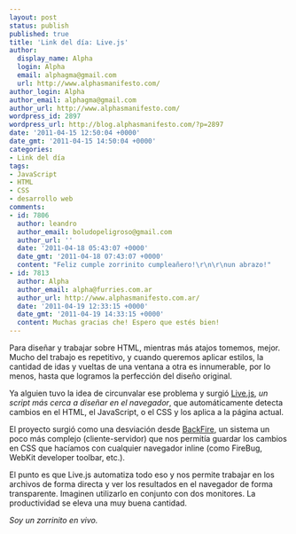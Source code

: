 ```yaml
---
layout: post
status: publish
published: true
title: 'Link del día: Live.js'
author:
  display_name: Alpha
  login: Alpha
  email: alphagma@gmail.com
  url: http://www.alphasmanifesto.com/
author_login: Alpha
author_email: alphagma@gmail.com
author_url: http://www.alphasmanifesto.com/
wordpress_id: 2897
wordpress_url: http://blog.alphasmanifesto.com/?p=2897
date: '2011-04-15 12:50:04 +0000'
date_gmt: '2011-04-15 14:50:04 +0000'
categories:
- Link del día
tags:
- JavaScript
- HTML
- CSS
- desarrollo web
comments:
- id: 7806
  author: leandro
  author_email: boludopeligroso@gmail.com
  author_url: ''
  date: '2011-04-18 05:43:07 +0000'
  date_gmt: '2011-04-18 07:43:07 +0000'
  content: "Feliz cumple zorrinito cumpleañero!\r\n\r\nun abrazo!"
- id: 7813
  author: Alpha
  author_email: alpha@furries.com.ar
  author_url: http://www.alphasmanifesto.com.ar/
  date: '2011-04-19 12:33:15 +0000'
  date_gmt: '2011-04-19 14:33:15 +0000'
  content: Muchas gracias che! Espero que estés bien!
---
```


Para diseñar y trabajar sobre HTML, mientras más atajos tomemos, mejor. Mucho del trabajo es repetitivo, y cuando queremos aplicar estilos, la cantidad de idas y vueltas de una ventana a otra es innumerable, por lo menos, hasta que logramos la perfección del diseño original.

Ya alguien tuvo la idea de circunvalar ese problema y surgió [Live.js](http://livejs.com/), _un script más cerca a diseñar en el navegador_, que automáticamente detecta cambios en el HTML, el JavaScript, o el CSS y los aplica a la página actual.

El proyecto surgió como una desviación desde [BackFire](http://code.google.com/p/backfire/), un sistema un poco más complejo (cliente-servidor) que nos permitía guardar los cambios en CSS que hacíamos con cualquier navegador inline (como FireBug, WebKit developer toolbar, etc.).

El punto es que Live.js automatiza todo eso y nos permite trabajar en los archivos de forma directa y ver los resultados en el navegador de forma transparente. Imaginen utilizarlo en conjunto con dos monitores. La productividad se eleva una muy buena cantidad.

_Soy un zorrinito en vivo._
